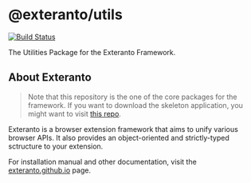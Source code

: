 # @exteranto/utils
[![Build Status](https://travis-ci.org/exteranto/framework.svg?branch=master)](https://travis-ci.org/exteranto/framework)

The Utilities Package for the Exteranto Framework.

## About Exteranto

> Note that this repository is the one of the core packages for the framework.
> If you want to download the skeleton application, you might want to visit
> [this repo](https://github.com/exteranto/exteranto).

Exteranto is a browser extension framework that aims to unify various browser
APIs. It also provides an object-oriented and strictly-typed sctructure to your
extension.

For installation manual and other documentation, visit the
[exteranto.github.io](https://exteranto.github.io) page.
